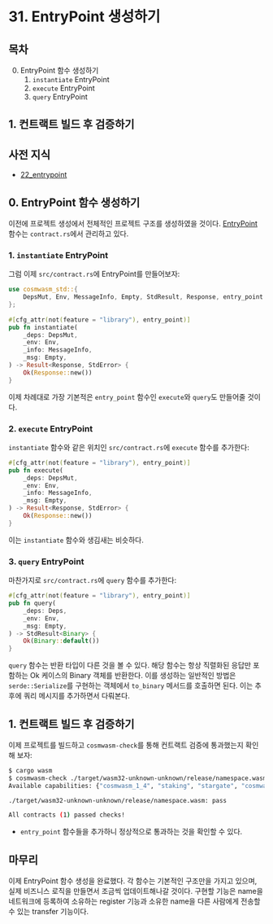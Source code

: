 # 31. EntryPoint 생성하기
## 목차
0. EntryPoint 함수 생성하기
   1. `instantiate` EntryPoint
   2. `execute` EntryPoint
   3. `query` EntryPoint
## 1. 컨트랙트 빌드 후 검증하기

## 사전 지식
- [22_entrypoint](./22_entrypoint.md)

## 0. EntryPoint 함수 생성하기
이전에 프로젝트 생성에서 전체적인 프로젝트 구조를 생성하였을 것이다. [EntryPoint](./22_entrypoint.md) 함수는 `contract.rs`에서 관리하고 있다.

### 1. `instantiate` EntryPoint
그럼 이제 `src/contract.rs`에 EntryPoint를 만들어보자:
```rust
use cosmwasm_std::{
    DepsMut, Env, MessageInfo, Empty, StdResult, Response, entry_point
};
 
#[cfg_attr(not(feature = "library"), entry_point)]
pub fn instantiate(
	_deps: DepsMut,
	_env: Env,
	_info: MessageInfo,
	_msg: Empty,
) -> Result<Response, StdError> {
	Ok(Response::new())
}
```


이제 차례대로 가장 기본적은 `entry_point` 함수인 `execute`와 `query`도 만들어줄 것이다.

### 2. `execute` EntryPoint
`instantiate` 함수와 같은 위치인 `src/contract.rs`에 `execute` 함수를 추가한다:
```rust
#[cfg_attr(not(feature = "library"), entry_point)]
pub fn execute(
    _deps: DepsMut,
	_env: Env,
	_info: MessageInfo,
	_msg: Empty,
) -> Result<Response, StdError> {
	Ok(Response::new())
}
```
이는 `instantiate` 함수와 생김새는 비슷하다. 

### 3. `query` EntryPoint
마찬가지로 `src/contract.rs`에 `query` 함수를 추가한다:
```rust
#[cfg_attr(not(feature = "library"), entry_point)]
pub fn query(
    _deps: Deps,
	_env: Env, 
    _msg: Empty,
) -> StdResult<Binary> {
    Ok(Binary::default())
}
```
`query` 함수는 반환 타입이 다른 것을 볼 수 있다. 해당 함수는 항상 직렬화된 응답만 포함하는 Ok 케이스의 Binary 객체를 반환한다. 이를 생성하는 일반적인 방법은 `serde::Serialize`를 구현하는 객체에서 `to_binary` 메서드를 호출하면 된다. 이는 추후에 쿼리 메시지를 추가하면서 다뤄본다.


## 1. 컨트랙트 빌드 후 검증하기
이제 프로젝트를 빌드하고 `cosmwasm-check`를 통해 컨트랙트 검증에 통과했는지 확인해 보자:
```sh
$ cargo wasm
$ cosmwasm-check ./target/wasm32-unknown-unknown/release/namespace.wasm
Available capabilities: {"cosmwasm_1_4", "staking", "stargate", "cosmwasm_1_2", "cosmwasm_1_3", "cosmwasm_2_0", "iterator", "cosmwasm_1_1"}

./target/wasm32-unknown-unknown/release/namespace.wasm: pass

All contracts (1) passed checks!
```
- `entry_point` 함수들을 추가하니 정상적으로 통과하는 것을 확인할 수 있다.

## 마무리 
이제 EntryPoint 함수 생성을 완료했다. 각 함수는 기본적인 구조만을 가지고 있으며, 실제 비즈니스 로직을 만들면서 조금씩 업데이트해나갈 것이다. 구현할 기능은 name을 네트워크에 등록하여 소유하는 register 기능과 소유한 name을 다른 사람에게 전송할 수 있는 transfer 기능이다.




